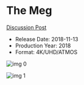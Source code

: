# The Meg

[Discussion Post](https://www.avsforum.com/threads/bass-eq-for-filtered-movies.2995212/post-57044384)

* Release Date: 2018-11-13
* Production Year: 2018
* Format: 4K/UHD/ATMOS

![img 0](https://i.imgur.com/kNEk2qv.jpg)

![img 1](https://i.imgur.com/40rW0qa.jpg)


